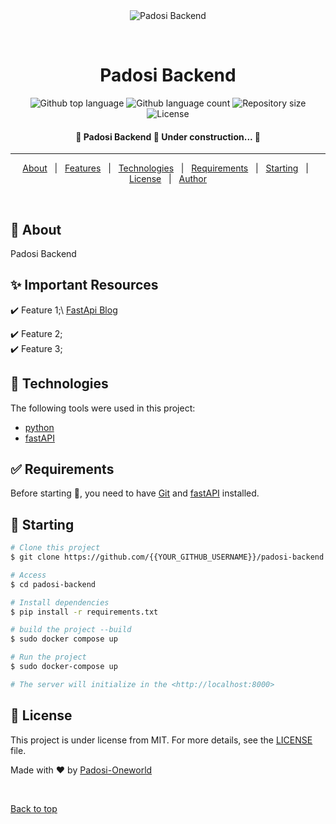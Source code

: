 <div align="center" id="top"> 
  <img src="./.github/app.gif" alt="Padosi Backend" />

  &#xa0;

  <!-- <a href="https://padosibackend.netlify.app">Demo</a> -->
</div>

<h1 align="center">Padosi Backend</h1>

<p align="center">
  <img alt="Github top language" src="https://img.shields.io/github/languages/top/Padosi-Oneworld/padosi-backend?color=56BEB8">

  <img alt="Github language count" src="https://img.shields.io/github/languages/count/{{Padosi-Oneworld}}/padosi-backend?color=56BEB8">

  <img alt="Repository size" src="https://img.shields.io/github/repo-size/{{Padosi-Oneworld}}/padosi-backend?color=56BEB8">

  <img alt="License" src="https://img.shields.io/github/license/{{Padosi-Oneworld}}/padosi-backend?color=56BEB8">

  <!-- <img alt="Github issues" src="https://img.shields.io/github/issues/{{YOUR_GITHUB_USERNAME}}/padosi-backend?color=56BEB8" /> -->

  <!-- <img alt="Github forks" src="https://img.shields.io/github/forks/{{YOUR_GITHUB_USERNAME}}/padosi-backend?color=56BEB8" /> -->

  <!-- <img alt="Github stars" src="https://img.shields.io/github/stars/{{YOUR_GITHUB_USERNAME}}/padosi-backend?color=56BEB8" /> -->
</p>

<!-- Status -->

<h4 align="center"> 
	🚧  Padosi Backend 🚀 Under construction...  🚧
</h4> 

<hr>

<p align="center">
  <a href="#dart-about">About</a> &#xa0; | &#xa0; 
  <a href="#sparkles-features">Features</a> &#xa0; | &#xa0;
  <a href="#rocket-technologies">Technologies</a> &#xa0; | &#xa0;
  <a href="#white_check_mark-requirements">Requirements</a> &#xa0; | &#xa0;
  <a href="#checkered_flag-starting">Starting</a> &#xa0; | &#xa0;
  <a href="#memo-license">License</a> &#xa0; | &#xa0;
  <a href="https://github.com/{{paritoshtripathi935}}" target="_blank">Author</a>
</p>

<br>

## :dart: About ##

Padosi Backend

## :sparkles: Important Resources ##

:heavy_check_mark: Feature 1;\ [FastApi Blog](https://www.jeffastor.com/blog/designing-a-robust-user-model-in-a-fastapi-app)

:heavy_check_mark: Feature 2;\
:heavy_check_mark: Feature 3;

## :rocket: Technologies ##

The following tools were used in this project:

- [python](https://www.python.org/)
- [fastAPI](https://fastapi.tiangolo.com/)

## :white_check_mark: Requirements ##

Before starting :checkered_flag:, you need to have [Git](https://git-scm.com) and [fastAPI](https://fastapi.tiangolo.com/) installed.

## :checkered_flag: Starting ##

```bash
# Clone this project
$ git clone https://github.com/{{YOUR_GITHUB_USERNAME}}/padosi-backend

# Access
$ cd padosi-backend

# Install dependencies
$ pip install -r requirements.txt

# build the project --build
$ sudo docker compose up

# Run the project
$ sudo docker-compose up 

# The server will initialize in the <http://localhost:8000>
```

## :memo: License ##

This project is under license from MIT. For more details, see the [LICENSE](LICENSE.md) file.


Made with :heart: by <a href="https://github.com/{{Padosi-Oneworld}}" target="_blank">Padosi-Oneworld</a>

&#xa0;

<a href="#top">Back to top</a>
